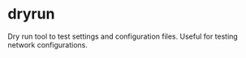 # dryrun
Dry run tool to test settings and configuration files. Useful for testing network configurations.
